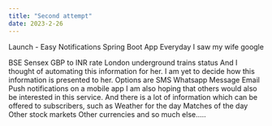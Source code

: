```yaml
---
title: "Second attempt"
date: 2023-2-26
---
```


Launch - Easy Notifications Spring Boot App
Everyday I saw my wife google

BSE Sensex
GBP to INR rate
London underground trains status
And I thought of automating this information for her. I am yet to decide how this information is presented to her. Options are
SMS
Whatsapp Message
Email
Push notifications on a mobile app
I am also hoping that others would also be interested in this service. And there is a lot of information which can be offered to subscribers, such as
Weather for the day
Matches of the day
Other stock markets
Other currencies
and so much else.....
